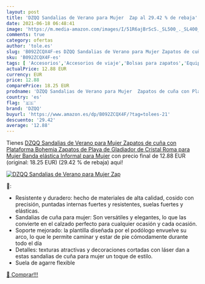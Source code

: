 ```yaml
---
layout: post
title: 'DZQQ Sandalias de Verano para Mujer  Zap al 29.42 % de rebaja'
date: 2021-06-18 06:48:41
image: 'https://m.media-amazon.com/images/I/51R6ajBrScS._SL500_._SL400_.jpg'
comments: true
category: ofertas
author: 'tole.es'
slug: 'B092ZCQX4F-es DZQQ Sandalias de Verano para Mujer Zapatos de cuña con...'
sku: 'B092ZCQX4F-es'
tags: [ 'Accesorios','Accesorios de viaje','Bolsas para zapatos','Equipaje','Sandalias de vestir para mujer','Sandalias y palas de mujer','Zapatos','Zapatos para mujer','Zapatos y complementos','dzqq','zapatos', ]
actualPrice: 12.88 EUR
currency: EUR
price: 12.88
comparePrice: 18.25 EUR
prodname: 'DZQQ Sandalias de Verano para Mujer  Zapatos de cuña con Plataforma Bohemia  Zapatos de Playa de Gladiador de Cristal Roma para Mujer  Banda elástica Informal para Mujer'
country: 'es'
flag: '🇪🇸'
brand: 'DZQQ'
buyurl: 'https://www.amazon.es/dp/B092ZCQX4F/?tag=tolees-21'
descuento: '29.42'
average: '12.88'
---
```


Tienes [DZQQ Sandalias de Verano para Mujer  Zapatos de cuña con Plataforma Bohemia  Zapatos de Playa de Gladiador de Cristal Roma para Mujer  Banda elástica Informal para Mujer](https://www.amazon.es/dp/B092ZCQX4F/?tag=tolees-21) con precio final de  12.88 EUR (original: 18.25 EUR) (29.42 %  de rebaja) aqui!

[![DZQQ Sandalias de Verano para Mujer  Zap](https://m.media-amazon.com/images/I/51R6ajBrScS._SL500_._SL400_.jpg)](https://www.amazon.es/dp/B092ZCQX4F/?tag=tolees-21)

🔎:

- Resistente y duradero: hecho de materiales de alta calidad, cosido con precisión, puntadas internas fuertes y resistentes, suelas fuertes y elásticas.
- Sandalias de cuña para mujer: Son versátiles y elegantes, lo que las convierte en el calzado perfecto para cualquier ocasión y cada ocasión.
- Soporte mejorado: la plantilla diseñada por el podólogo envuelve su arco, lo que le permite caminar y estar de pie cómodamente durante todo el día
- Detalles: texturas atractivas y decoraciones cortadas con láser dan a estas sandalias de cuña para mujer un toque de estilo.
- Suela de agarre flexible

[🛒 Comprar!!!](https://www.amazon.es/dp/B092ZCQX4F/?tag=tolees-21)
